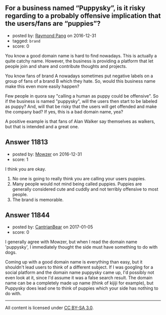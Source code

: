 ## For a business named “Puppysky”, is it risky regarding to a probably offensive implication that the users/fans are “puppies”?

- posted by: [Raymond Pang](https://stackexchange.com/users/7320511/raymond-pang) on 2016-12-31
- tagged: `brand`
- score: 0

You know a good domain name is hard to find nowadays. This is actually a quite catchy name. However, the business is providing a platform that let people join and share and contribute thoughts and projects.

You know fans of brand A nowadays sometimes put negative labels on a group of fans of a brand B which they hate. So, would this business name make this even more easily happen?

Few people in quora say "calling a human as puppy could be offensive". So if the business is named "puppysky", will the users then start to be labeled as puppy? And, will that be risky that the users will get offended and make the company bad? If yes, this is a bad domain name, yea?

A positive example is that fans of Alan Walker say themselves as walkers, but that is intended and a great one. 


## Answer 11813

- posted by: [Mowzer](https://stackexchange.com/users/1803081/mowzer) on 2016-12-31
- score: 1

I think you are okay.

1. No one is going to really think you are calling your users puppies.
1. Many people would not mind being called puppies. Puppies are generally considered cute and cuddly and not terribly offensive to most people.
1. The brand is memorable. 


## Answer 11844

- posted by: [CantrianBear](https://stackexchange.com/users/3131350/cantrianbear) on 2017-01-05
- score: 0

I generally agree with Mowzer, but when I read the domain name 'puppysky', I immediately thought the side must have something to do with dogs. 

Coming up with a good domain name is everything than easy, but it shouldn't lead users to think of a different subject. If I was googling for a social platform and the domain name puppysky came up, I'd possibly not even look at it, since I'd assume it was a false search result.
The domain name can be a completely made up name (think of kijiji for example), but Puppysky does lead one to think of puppies which your side has nothing to do with.




---

All content is licensed under [CC BY-SA 3.0](https://creativecommons.org/licenses/by-sa/3.0/).
